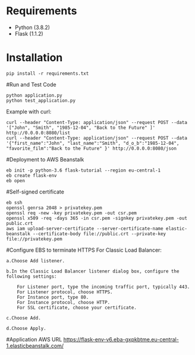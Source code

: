 # Requirements

* Python (3.8.2)
* Flask (1.1.2)


# Installation
```
pip install -r requirements.txt 
```

#Run and Test Code

```
python application.py 
python test_application.py
```

Example with curl:
```
curl --header "Content-Type: application/json" --request POST --data '["John", "Smith", "1985-12-04", "Back to the Future" ]' http://0.0.0.0:8080/list 
curl --header "Content-Type: application/json" --request POST --data '{"first_name":"John", "last_name":"Smith", "d_o_b":"1985-12-04", "favorite_film":"Back to the Future" }' http://0.0.0.0:8080/json 
```

#Deployment to AWS Beanstalk

```
eb init -p python-3.6 flask-tutorial --region eu-central-1
eb create flask-env
eb open
```

#Self-signed certificate
```
eb ssh
openssl genrsa 2048 > privatekey.pem
openssl req -new -key privatekey.pem -out csr.pem
openssl x509 -req -days 365 -in csr.pem -signkey privatekey.pem -out public.crt
aws iam upload-server-certificate --server-certificate-name elastic-beanstalk --certificate-body file://public.crt --private-key file://privatekey.pem
```

#Configure EBS to terminate HTTPS
For Classic Load Balancer:

    a.Choose Add listener.

    b.In the Classic Load Balancer listener dialog box, configure the following settings:
    
        For Listener port, type the incoming traffic port, typically 443.
        For Listener protocol, choose HTTPS.
        For Instance port, type 80.
        For Instance protocol, choose HTTP.
        For SSL certificate, choose your certificate.

    c.Choose Add.

    d.Choose Apply.

#Application AWS URL
https://flask-env-v6.eba-gxpkbtme.eu-central-1.elasticbeanstalk.com/
